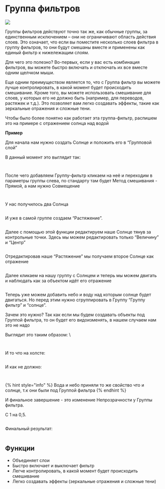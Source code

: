 # Группа фильтров

![](https://lh7-us.googleusercontent.com/S167f4VJSr3zUVh90WgH-6zYXxRuc8Tea\_\_0rL2Mq7xcnuoR3l\_07ZZ8NOTDcpATQdK8rmfSBBpYqVlkTly0DnZuLZK2vw4\_pnaCmhyymDXE2sWQI9WpFYP0h1o-xICLt9MHakPslCLA\_mYP7vkUgVo)

Группы фильтров действуют точно так же, как обычные группы, за единственным исключением – они не ограничивают область действия слоев. Это означает, что если вы поместите несколько слоев фильтра в группу фильтров, то они будут смешаны вместе и применены как единый фильтр к нижележащим слоям.

Для чего это полезно? Во-первых, если у вас есть комбинация фильтров, вы можете быстро включать и отключать их все вместе одним щелчком мыши.

Еще одним преимуществом является то, что с Группа фильтр вы можете лучше контролировать, в какой момент будет происходить смешивание. Кроме того, вы можете использовать смешивание для слоев, у которых его не должно быть (например, для переводов, растяжек и т.д.). Это позволяет вам легко создавать эффекты, такие как зеркальные отражения и сложные тени.

Чтобы было более понятно как работает эта группа-фильтр, распишем это на примере с отражением солнца над водой

**Пример**

Для начала нам нужно создать Солнце и положить его в “Групповой слой”

В данный момент это выглядит так:

<figure><img src="https://lh7-us.googleusercontent.com/0Pc84ZiuskyV3AM8JzsvsckRIEBhwzKvUc9lRfkYM_IulLuygfBfnTuBsTRrxI8eqlHMf5OTbUQb_6wXs2gQRaQsMNDa7MFIpBPgPaOlDFGICjr_-fYUkPBbSvcJbFYNJ8kjTUfSzimNJT8Rc1k6KP8" alt=""><figcaption></figcaption></figure>

<figure><img src="https://lh7-us.googleusercontent.com/TchHlv9EAueGhUn_b54kKffBiOhWWo9048PFrt4rSEAmsDKjqDQbe5oQ1lQPfdLT_xGcD-tEi30knEnMH9ylRXZbZIarb7EL8a9wDFzoNRzoTfKhbZE-Ie6uyXPbqDyZPPlXWTj_ECR_eG-hUhY-5_A" alt=""><figcaption></figcaption></figure>

После чего добавляем Группу-фильтр кликаем на неё и переходим в параметры группы слева, по стандарту там будет Метод смешивания - Прямой, а нам нужно Совмещение

<figure><img src="https://lh7-us.googleusercontent.com/cYavzogY4w5H3tXbjhhFWxIDOA0zG0NYn211_-fWSXzw5AL_mqWtKur62miql7dBUYueJTm2GoRs-GEQoAAVcEVLuqxdGapiO3Uysee2q40FIqy5KChru967tI4JPBcBPtRGhIQ-Ny79SF4icU5RNQw" alt=""><figcaption></figcaption></figure>

<figure><img src="https://lh7-us.googleusercontent.com/ZuzLVgMgHg6ofOX2pS2Ae0hx6ergjUrvbj858kktoS84W9h2xTO8W28NS_hObvp5WNKaWyTZXYfnt97857QuzO4xisu1nDD-rG9iRibixce4R9pvKB7Vbrzqn3JS1Pgxza7mnr5Yt79iIzg6zUF8iIA" alt=""><figcaption></figcaption></figure>

У нас получилось два Солнца

<figure><img src="https://lh7-us.googleusercontent.com/ivB31xV82F04VxSsclKDtJPuJQmPRpeiV2P44ALe7wBJwR5EudEKv9nTGjZ0SU3DFnouBeo6lQnqk29NXqLJ_CFZOPypSBuwB2zut82DJ0CrVGxHbeVRtrmlEDB0iPP_0X-6tzPOf-q6acI3P-hC9-s" alt=""><figcaption></figcaption></figure>

И уже в самой группе создаем “Растяжение”.&#x20;

<figure><img src="https://lh7-us.googleusercontent.com/eJ_z3tE0f27C7XmpQK4EAtdmttrZBLoZVBXg0ZO0vhsEUJ__svwxvSiCGs5o46CDih3Ay3aYnI9B-kGvQjJbBLoXud2641Q_Bot5ubzxUYQca1oI1MuqADKgONWHazZ1jupv0jT6gbraNMxfTrHhCLw" alt=""><figcaption></figcaption></figure>

Далее с помощью этой функции редактируем наше Солнце тянув за контрольные точки. Здесь мы можем редактировать только “Величину” и “Центр”

<figure><img src="https://lh7-us.googleusercontent.com/RDweZJady7F-4quNYAdnwIhszqOBv9KjRwTR7CoGu7z3W-9Z3o1R6LTuRs6rIcXfhpSmHfU5yUF25tlKVS2vHhZUenpzNwpMmfTOvn2ABO6FCFGYaNYVPqbY7-Ag1FSeNF9Ql_UlmYAegEjSHTEIHbk" alt=""><figcaption></figcaption></figure>

Отредактировав наше “Растяжение” мы получаем второе Солнце как отражение

<figure><img src="https://lh7-us.googleusercontent.com/IVIavH6LHMgjk3Kz5C9zVePGRm52cq_VhtUC3UFbXDgFd6cYu0XY4fV_ouSJhBzQeXFfQwcCCfppwBnYvjC0KINFPKQVypgveJU2OnEc_-dBmWgL-WUhJl3oZZeGgPaiIYwPKkG_ednWURR2m4_ZmSA" alt=""><figcaption></figcaption></figure>

Далее кликаем на нашу группу с Солнцем и теперь мы можем двигать и наблюдать как за объектом идёт его отражение

&#x20;

<figure><img src="https://lh7-us.googleusercontent.com/CheYzw7I2rVNH4UnmfH2Uu9xSZ7kv5_xWJ2pALHkKeJIr5fwS1ZhA2hJR8kGLjGATFtox-ygeq-_-bTLVbl9nG0aPc2UwCRmFZKDAqjxtFQgJAH2V9Ky5-r8HIkv_9ibM0U4R6ieJCRmg9RZLRHN1L4" alt=""><figcaption></figcaption></figure>

Теперь уже можем добавить небо и воду  над которым солнце будет двигаться. Но перед этим нужно сгруппировать в Группу  “Группу фильтр” и “солнце”.

Зачем это нужно? Так как если мы будем создавать объекты под Группой фильтра, то он будет его видоизменять, в нашем случаем нам это не надо

Выглядит это таким образом: \


<figure><img src="https://lh7-us.googleusercontent.com/oa6owtwXLT1lfiFxeAWxUDMA-5KE2DONoZJxhRV7gHrQStePWZ3sJAbddCi6BUHqLlN0Pi0QgfqjRMZCQZ2QLLBGXvLkaxcCmvX7-9eZXzJ3e8f8yCaZSBpSiPnipmIdZwD5P_qeKPOsg9L-M-tlWpo" alt=""><figcaption></figcaption></figure>

<figure><img src="https://lh7-us.googleusercontent.com/6n9F2vlrd04C587zFkkHBCbFKAntgVFmxqXno8yq0sJuBs_-xHNBHTDQr6fJlova4VWvBQ8qCkdh6KGVz8Pdj7E8KJeMR0-Ce4b_FRd20xU-3CVQAGOncsIVpaLjaPB6X_RQLyoc9BLeAs4c-XcUAi4" alt=""><figcaption></figcaption></figure>

&#x20;

&#x20; И то что на холсте:

<figure><img src="https://lh7-us.googleusercontent.com/CVx4lftHXHCTn0SGiMRivBjqfZDj-TSaqReIpheLdxGPlemA4xC5tVzqTypKA7yiV46qSc6j_apQ5Zn2-yNgUeormpaYoswBovMAoJZlW2Y4F6iGinCcxZ4cdFom7WA8HsjyIwy_YgmrvhtJknNT6qQ" alt=""><figcaption></figcaption></figure>

И как не должно:

<figure><img src="https://lh7-us.googleusercontent.com/zcvYNLahMq8Xhi7yaRbFO30cwIGkYw_-OIDtdkhjocaynerpT-uZxK_EhkD1KX-oPXTOxOA80q6kZ_3NeAYqgFl27F35sLqEHlCKKTdxqVbqAarjkRFEAUFVOXGsqEPu2MKJaX5-VexIsOMRHVVJ4zE" alt=""><figcaption></figcaption></figure>

<figure><img src="https://lh7-us.googleusercontent.com/7koFZe_-KRUncoelYU_GcKz7irtanWiVGSHdjbvFZW5_n8rihkpNCfazTY1oKWTTx6-4CIFcHLRtE2EgrFJW-_4z0BS1FbHmXZqROyy4lK6_CC1relk-QdrOEkY7iVkvcHKWaK5xqPZFllj3AZ_Z508" alt=""><figcaption></figcaption></figure>

{% hint style="info" %}
&#x20;Вода и небо приняли то же свойство что и солнце, т.к они были под Группой фильтра
{% endhint %}

И финальное завершение - это изменение Непрозрачности у Группы фильтра.

С 1 на 0,5.

<figure><img src="https://lh7-us.googleusercontent.com/cxD9NLbucU4eX84BENm8S6sgK0-3NNRkrpDyijDjXAPWkCKVhzXJuZ6weTkXv6A5NEsPFp5GAm6q4dD4nvtBfgMhvXpVtz8HONiVJJRBMvoPqbxCCszi-gtcf_k25VKOlInqZ4VHBI3kK56YEIW-nFg" alt=""><figcaption></figcaption></figure>

Финальный результат:

<figure><img src="https://lh7-us.googleusercontent.com/TFF_hFEQ1p6qO3lR_XqMiNFAtQ0bkUkm5NSIJB7dljMqHjAAWp3D2RL4OdTSkVviCmDGKcsjxNrq6HfS8qEOmqh9gqGoMdrtycCyQV1b2jogzGmxecm9eFrHZbQkJ3SMDrKlY2ohEDwoPO8aJvbeh6g" alt=""><figcaption></figcaption></figure>

## Функции

* Объединяет слои
* Быстро включает и выключает фильтр
* Легче контролировать, в какой момент будет происходить смешивание
* Легко создавать эффекты (зеркальные отражения и сложные тени)

